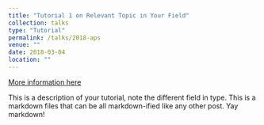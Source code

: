```yaml
---
title: "Tutorial 1 on Relevant Topic in Your Field"
collection: talks
type: "Tutorial"
permalink: /talks/2018-aps
venue: ""
date: 2018-03-04
location: ""
---
```


[More information here](http://exampleurl.com)

This is a description of your tutorial, note the different field in type. This is a markdown files that can be all markdown-ified like any other post. Yay markdown!
